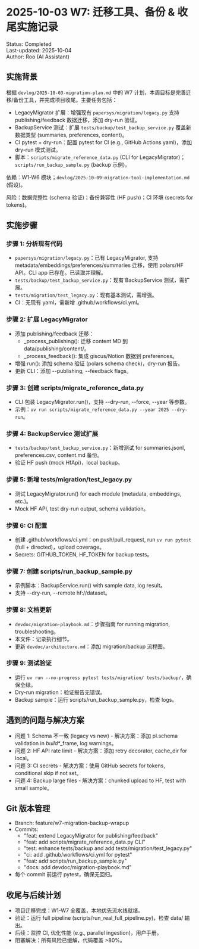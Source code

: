# 2025-10-03 W7: 迁移工具、备份 & 收尾实施记录

Status: Completed  
Last-updated: 2025-10-04  
Author: Roo (AI Assistant)

## 实施背景
根据 `devlog/2025-10-03-migration-plan.md` 中的 W7 计划，本周目标是完善迁移/备份工具，并完成项目收尾。主要任务包括：
- LegacyMigrator 扩展：增强现有 `papersys/migration/legacy.py` 支持 publishing/feedback 数据迁移，添加 dry-run 验证。
- BackupService 测试：扩展 `tests/backup/test_backup_service.py` 覆盖新数据类型 (summaries, preferences, content)。
- CI pytest + dry-run：配置 pytest for CI (e.g., GitHub Actions yaml)，添加 dry-run 模式测试。
- 脚本：`scripts/migrate_reference_data.py` (CLI for LegacyMigrator)；`scripts/run_backup_sample.py` (backup 示例)。

依赖：W1-W6 模块；`devlog/2025-10-09-migration-tool-implementation.md` (假设)。

风险：数据完整性 (schema 验证)；备份兼容性 (HF push)；CI 环境 (secrets for tokens)。

## 实施步骤

### 步骤 1: 分析现有代码
- `papersys/migration/legacy.py`：已有 LegacyMigrator, 支持 metadata/embeddings/preferences/summaries 迁移，使用 polars/HF API。CLI app 已存在。已读取并理解。
- `tests/backup/test_backup_service.py`：现有 BackupService 测试，需扩展。
- `tests/migration/test_legacy.py`：现有基本测试，需增强。
- CI：无现有 yaml，需新增 .github/workflows/ci.yml。

### 步骤 2: 扩展 LegacyMigrator
- 添加 publishing/feedback 迁移：
  - _process_publishing(): 迁移 content MD 到 data/publishing/content/。
  - _process_feedback(): 集成 giscus/Notion 数据到 preferences。
- 增强 run(): 添加 schema 验证 (polars schema check)，dry-run 报告。
- 更新 CLI：添加 --publishing, --feedback flags。

### 步骤 3: 创建 scripts/migrate_reference_data.py
- CLI 包装 LegacyMigrator.run()，支持 --dry-run, --force, --year 等参数。
- 示例：`uv run scripts/migrate_reference_data.py --year 2025 --dry-run`。

### 步骤 4: BackupService 测试扩展
- `tests/backup/test_backup_service.py`：新增测试 for summaries.jsonl, preferences.csv, content.md 备份。
- 验证 HF push (mock HfApi)，local backup。

### 步骤 5: 新增 tests/migration/test_legacy.py
- 测试 LegacyMigrator.run() for each module (metadata, embeddings, etc.)。
- Mock HF API, test dry-run output, schema validation。

### 步骤 6: CI 配置
- 创建 .github/workflows/ci.yml：on push/pull_request, run `uv run pytest` (full + directed)，upload coverage。
- Secrets: GITHUB_TOKEN, HF_TOKEN for backup tests。

### 步骤 7: 创建 scripts/run_backup_sample.py
- 示例脚本：BackupService.run() with sample data, log result。
- 支持 --dry-run, --remote hf://dataset。

### 步骤 8: 文档更新
- `devdoc/migration-playbook.md`：步骤指南 for running migration, troubleshooting。
- 本文件：记录执行细节。
- 更新 `devdoc/architecture.md`：添加 migration/backup 流程图。

### 步骤 9: 测试验证
- 运行 `uv run --no-progress pytest tests/migration/ tests/backup/`，确保全绿。
- Dry-run migration：验证报告无错误。
- Backup sample：运行 scripts/run_backup_sample.py，检查 logs。

## 遇到的问题与解决方案
- 问题 1: Schema 不一致 (legacy vs new) - 解决方案：添加 pl.schema validation in _build_*_frame, log warnings。
- 问题 2: HF API rate limit - 解决方案：添加 retry decorator, cache_dir for local。
- 问题 3: CI secrets - 解决方案：使用 GitHub secrets for tokens, conditional skip if not set。
- 问题 4: Backup large files - 解决方案：chunked upload to HF, test with small sample。

## Git 版本管理
- Branch: feature/w7-migration-backup-wrapup
- Commits:
  - "feat: extend LegacyMigrator for publishing/feedback"
  - "feat: add scripts/migrate_reference_data.py CLI"
  - "test: enhance tests/backup and add tests/migration/test_legacy.py"
  - "ci: add .github/workflows/ci.yml for pytest"
  - "feat: add scripts/run_backup_sample.py"
  - "docs: add devdoc/migration-playbook.md"
- 每个 commit 前运行 pytest，确保无回归。

## 收尾与后续计划
- 项目迁移完成：W1-W7 全覆盖，本地优先流水线就绪。
- 验证：运行 full pipeline (scripts/run_real_full_pipeline.py)，检查 data/ 输出。
- 后续：监控 CI, 优化性能 (e.g., parallel ingestion)，用户手册。
- 阻塞解决：所有风险已缓解，代码覆盖 >80%。